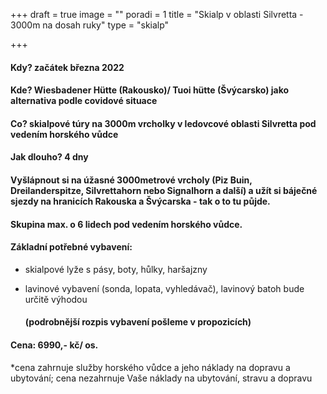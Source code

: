 +++
draft = true
image = ""
poradi = 1
title = "Skialp v oblasti Silvretta - 3000m na dosah ruky"
type = "skialp"

+++
#### **Kdy?** začátek března 2022

#### **Kde?** Wiesbadener Hütte (Rakousko)/ Tuoi hütte (Švýcarsko) jako alternativa podle covidové situace

#### **Co?** skialpové túry na 3000m vrcholky v ledovcové oblasti Silvretta pod vedením horského vůdce

#### **Jak dlouho?** 4 dny

#### Vyšlápnout si na úžasné 3000metrové vrcholy (Piz Buin, Dreilanderspitze, Silvrettahorn nebo Signalhorn a další) a užít si báječné sjezdy na hranicích Rakouska a Švýcarska - tak o to tu půjde.

#### Skupina max. o 6 lidech pod vedením horského vůdce.

#### Základní potřebné vybavení:

* skialpové lyže s pásy, boty, hůlky, haršajzny
* lavinové vybavení (sonda, lopata, vyhledávač), lavinový batoh bude určitě výhodou

  #### (podrobnější rozpis vybavení pošleme v propozicích)

#### **Cena:** 6990,- kč/ os.

\*cena zahrnuje služby horského vůdce a jeho náklady na dopravu a ubytování; cena nezahrnuje Vaše náklady na ubytování, stravu a dopravu